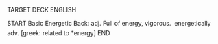 TARGET DECK
ENGLISH

START
Basic
Energetic
Back: adj. Full of energy, vigorous.  energetically adv. [greek: related to *energy]
END
